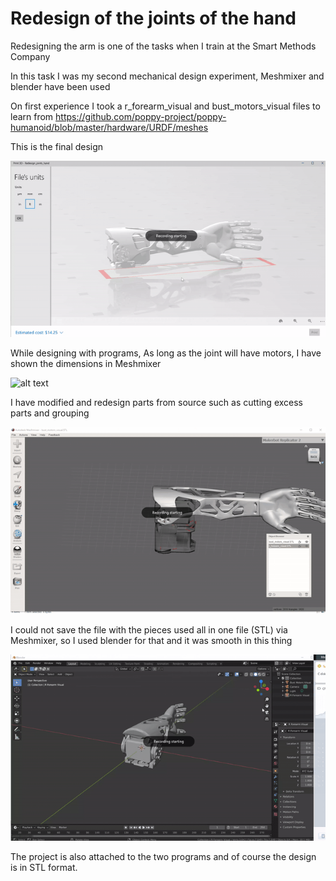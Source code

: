 # Redesign of the joints of the hand

Redesigning the arm is one of the tasks when I train at the Smart Methods Company

In this task I was my second mechanical design experiment, Meshmixer and blender have been used

On first experience I took a r_forearm_visual and bust_motors_visual files to learn from
https://github.com/poppy-project/poppy-humanoid/blob/master/hardware/URDF/meshes

This is the final design 

![alt text](https://github.com/MohammadYAmmar/entry-to-mechanical-design-3D-design-and-printing/blob/master/Redesign%20of%20the%20joints%20of%20the%20hand/Gif%203D%20view%20of%20the%20structure.gif "3D")

While designing with programs, As long as the joint will have motors, I have shown the dimensions in Meshmixer

![alt text](https://github.com/MohammadYAmmar/entry-to-mechanical-design-3D-design-and-printing/blob/master/Redesign%20of%20the%20joints%20of%20the%20hand/GIF%20Show%20dimensions%20of%20design.gif "dimensions")

I have modified and redesign parts from source such as cutting excess parts and grouping

![alt text](https://github.com/MohammadYAmmar/entry-to-mechanical-design-3D-design-and-printing/blob/master/Redesign%20of%20the%20joints%20of%20the%20hand/GIF%20My%20edits%20to%20the%20original%20pieces%20of%20the%20deleted%20and%20modified%20sizes.gif "modified")

I could not save the file with the pieces used all in one file (STL) via Meshmixer, so I used blender for that and it was smooth in this thing

![alt text](https://github.com/MohammadYAmmar/entry-to-mechanical-design-3D-design-and-printing/blob/master/Redesign%20of%20the%20joints%20of%20the%20hand/GIF%20The%20presentation%20in%20Blender%20and%20the%20need%20for%20him%20to%20save%20in%20one%20file.gif "blender")

The project is also attached to the two programs and of course the design is in STL format. 

